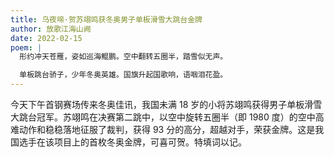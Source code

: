 ```yaml
---
title: 乌夜啼·贺苏翊鸣获冬奥男子单板滑雪大跳台金牌
author: 放歌江海山阙
date: 2022-02-15
poem: |
  形约冲天苍雁，姿如巡海鲲鹏。空中翻转五圈半，踏雪似无声。

  单板跳台骄子，少年冬奥英雄。国旗升起国歌响，语咽泪花盈。
---
```


今天下午首钢赛场传来冬奥佳讯，我国未满 18 岁的小将苏翊鸣获得男子单板滑雪大跳台冠军。苏翊鸣在决赛第二跳中，以空中旋转五圈半（即 1980 度）的空中高难动作和稳稳落地征服了裁判，获得 93 分的高分，超越对手，荣获金牌。这是我国选手在该项目上的首枚冬奥金牌，可喜可贺。特填词以记。
